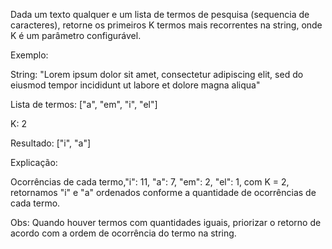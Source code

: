 Dada um texto qualquer e um lista de termos de pesquisa (sequencia de caracteres), retorne os primeiros K termos mais recorrentes na string, onde K é um parâmetro configurável.

Exemplo:

String: "Lorem ipsum dolor sit amet, consectetur adipiscing elit, sed do eiusmod tempor incididunt ut labore et dolore magna aliqua"

Lista de termos: ["a", "em", "i", "el"]

K: 2

Resultado: ["i", "a"]

Explicação:

Ocorrências de cada termo,"i": 11, "a": 7, "em": 2, "el": 1, com K = 2, retornamos "i" e "a" ordenados conforme a quantidade de ocorrências de cada termo.

Obs: Quando houver termos com quantidades iguais, priorizar o retorno de acordo com a ordem de ocorrência do termo na string.